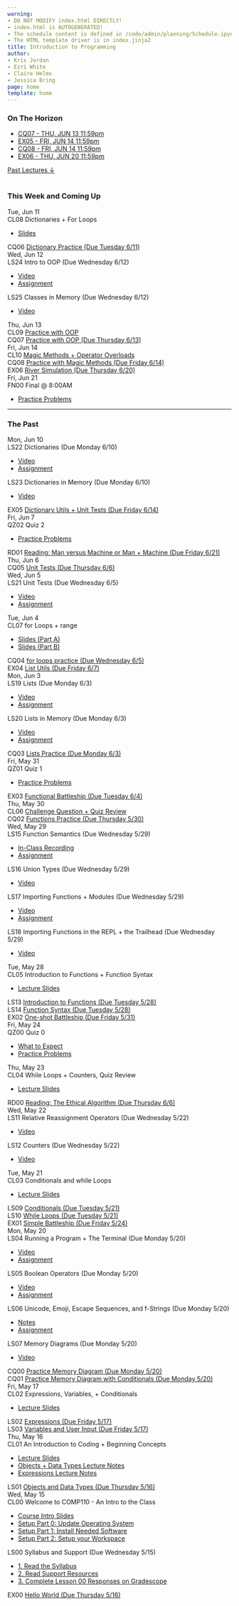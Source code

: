 ```yaml
---
warning:
- DO NOT MODIFY index.html DIRECTLY!
- index.html is AUTOGENERATED! 
- The schedule content is defined in /code/admin/planning/Schedule.ipynb
- The HTML template driver is in index.jinja2
title: Introduction to Programming
author:
- Kris Jordan
- Ezri White
- Claire Helms
- Jessica Bring
page: home
template: home
---
```


<div class="link-page pt-4">
<div class="row">

<!-- Horizon Box/Column -->
<div class="col-lg-4 col-md-12 col-md-1 order-lg-3 pt-5"> 
<div class="horizon-box mb-3">
<h3 class="header text-center pt-2">On The Horizon</h3><ul class="list-unstyled d-flexpx-sm-5 px-md-5 px-lg-0 flex-wrap justify-content-center justify-content-md-between justify-content-lg-center align-items-center"><li class="horizon-item"><a href="/cqs/oop-mutable.html">CQ07 - THU, JUN 13 11:59pm</a></li><li class="horizon-item"><a href="/exercises/dict-utils-and-utests.html">EX05 - FRI, JUN 14 11:59pm</a></li><li class="horizon-item"><a href="/cqs/magic_methods_etc.html">CQ08 - FRI, JUN 14 11:59pm</a></li><li class="horizon-item"><a href="/exercises/river-sim.html">EX06 - THU, JUN 20 11:59pm</a></li></ul></div>
<div class="past-link">
<a href="#past">
<div class="past-btn">
<div class="text-center align-middle past-text">Past Lectures <span class="down-arrow">&darr;</span></div>
</div>
</a>
</div>
</div>

<!-- Agenda Box/Column -->
<div class="col-lg-8 col-md-12 order-sm-2 order-lg-1 itinerary-col itinerary">
<div>
<!-- Allows us to smooth scroll to This Week and Coming Up section -->
<div id="latest" class="pb-3"></div>
<br>
<!-- Current Week and Future -->
<h3 class="header">This Week and Coming Up</h3></div><div data-type="lecture" data-date="2024-06-11" class="row itinerary-row py-2">
<div class="date col-md-2">Tue, Jun 11</div>
<div class="plans col-md-9"><div class="plan Class">
<span class="kind">CL08 </span><span class="title">Dictionaries + For Loops</span>
<ul class="links"><li class="link"><a href="/static/slides/CL11.pdf">Slides</a></li>
</ul></div><div class="plan Challenge Question">
<span class="kind">CQ06 </span><span class="title"><a href="/cqs/dicts-for-loops.html">Dictionary Practice (Due Tuesday 6/11)</a></span></div></div>
</div><div data-type="lecture" data-date="2024-06-12" class="row itinerary-row py-2">
<div class="date col-md-2">Wed, Jun 12</div>
<div class="plans col-md-9"><div class="plan Lesson">
<span class="kind">LS24 </span><span class="title">Intro to OOP (Due Wednesday 6/12)</span>
<ul class="links"><li class="link"><a href="https://www.youtube.com/watch?v=DmYPEH8qkRI">Video</a></li>
<li class="link"><a href="https://www.gradescope.com/">Assignment</a></li>
</ul></div><div class="plan Lesson">
<span class="kind">LS25 </span><span class="title">Classes in Memory (Due Wednesday 6/12)</span>
<ul class="links"><li class="link"><a href="https://youtu.be/FM29tHBFBc8">Video</a></li>
</ul></div></div>
</div><div data-type="lecture" data-date="2024-06-13" class="row itinerary-row py-2">
<div class="date col-md-2">Thu, Jun 13</div>
<div class="plans col-md-9"><div class="plan Class">
<span class="kind">CL09 </span><span class="title"><a href="/static/slides/CL09-SS1.pdf">Practice with OOP</a></span></div><div class="plan Challenge Question">
<span class="kind">CQ07 </span><span class="title"><a href="/cqs/oop-mutable.html">Practice with OOP (Due Thursday 6/13)</a></span></div></div>
</div><div data-type="lecture" data-date="2024-06-14" class="row itinerary-row py-2">
<div class="date col-md-2">Fri, Jun 14</div>
<div class="plans col-md-9"><div class="plan Class">
<span class="kind">CL10 </span><span class="title"><a href="/">Magic Methods + Operator Overloads</a></span></div><div class="plan Challenge Question">
<span class="kind">CQ08 </span><span class="title"><a href="/cqs/magic_methods_etc.html">Practice with Magic Methods (Due Friday 6/14)</a></span></div><div class="plan Exercise">
<span class="kind">EX06 </span><span class="title"><a href="/exercises/river-sim.html">River Simulation (Due Thursday 6/20)</a></span></div></div>
</div><div data-type="lecture" data-date="2024-06-21" class="row itinerary-row py-2">
<div class="date col-md-2">Fri, Jun 21</div>
<div class="plans col-md-9"><div class="plan Final">
<span class="kind">FN00 </span><span class="title">Final @ 8:00AM</span>
<ul class="links"><li class="link"><a href="/resources/practice/ss24/fn.html">Practice Problems</a></li>
</ul></div></div>
</div><!-- The Past section --><div id='past' class="pb-2"></div>
<hr>
<h3 class="header pt-3">The Past</h3><div data-type="lecture" data-date="2024-06-10" class="row itinerary-row py-2">
<div class="date col-md-2">Mon, Jun 10</div>
<div class="plans col-md-9"><div class="plan Lesson">
<span class="kind">LS22 </span><span class="title">Dictionaries (Due Monday 6/10)</span>
<ul class="links"><li class="link"><a href="https://www.youtube.com/watch?v=PHkFp_T--yk">Video</a></li>
<li class="link"><a href="https://www.gradescope.com/">Assignment</a></li>
</ul></div><div class="plan Lesson">
<span class="kind">LS23 </span><span class="title">Dictionaries in Memory (Due Monday 6/10)</span>
<ul class="links"><li class="link"><a href="https://youtu.be/tlfJfLBsuX0">Video</a></li>
</ul></div><div class="plan Exercise">
<span class="kind">EX05 </span><span class="title"><a href="/exercises/dict-utils-and-utests.html">Dictionary Utils + Unit Tests (Due Friday 6/14)</a></span></div></div>
</div><div data-type="lecture" data-date="2024-06-07" class="row itinerary-row py-2">
<div class="date col-md-2">Fri, Jun 7</div>
<div class="plans col-md-9"><div class="plan Quiz">
<span class="kind">QZ02 </span><span class="title">Quiz 2</span>
<ul class="links"><li class="link"><a href="/resources/practice/ss24/qz02.html">Practice Problems</a></li>
</ul></div><div class="plan Reading">
<span class="kind">RD01 </span><span class="title"><a href="https://www.gradescope.com/">Reading: Man versus Machine or Man + Machine (Due Friday 6/21)</a></span></div></div>
</div><div data-type="lecture" data-date="2024-06-06" class="row itinerary-row py-2">
<div class="date col-md-2">Thu, Jun 6</div>
<div class="plans col-md-9"><div class="plan Challenge Question">
<span class="kind">CQ05 </span><span class="title"><a href="/cqs/list-unit-tests.html">Unit Tests (Due Thursday 6/6)</a></span></div></div>
</div><div data-type="lecture" data-date="2024-06-05" class="row itinerary-row py-2">
<div class="date col-md-2">Wed, Jun 5</div>
<div class="plans col-md-9"><div class="plan Lesson">
<span class="kind">LS21 </span><span class="title">Unit Tests (Due Wednesday 6/5)</span>
<ul class="links"><li class="link"><a href="https://youtu.be/T_9JaV2aIS0">Video</a></li>
<li class="link"><a href="https://www.gradescope.com/">Assignment</a></li>
</ul></div></div>
</div><div data-type="lecture" data-date="2024-06-04" class="row itinerary-row py-2">
<div class="date col-md-2">Tue, Jun 4</div>
<div class="plans col-md-9"><div class="plan Class">
<span class="kind">CL07 </span><span class="title">for Loops + range</span>
<ul class="links"><li class="link"><a href="/static/slides/CL07-A.pdf">Slides (Part A)</a></li>
<li class="link"><a href="/static/slides/CL07-B.pdf">Slides (Part B)</a></li>
</ul></div><div class="plan Challenge Question">
<span class="kind">CQ04 </span><span class="title"><a href="/cqs/for-loops.html">for loops practice (Due Wednesday 6/5)</a></span></div><div class="plan Exercise">
<span class="kind">EX04 </span><span class="title"><a href="/exercises/list-utils.html">List Utils (Due Friday 6/7)</a></span></div></div>
</div><div data-type="lecture" data-date="2024-06-03" class="row itinerary-row py-2">
<div class="date col-md-2">Mon, Jun 3</div>
<div class="plans col-md-9"><div class="plan Lesson">
<span class="kind">LS19 </span><span class="title">Lists (Due Monday 6/3)</span>
<ul class="links"><li class="link"><a href="https://www.youtube.com/watch?v=U_GP3Jkz5lU">Video</a></li>
<li class="link"><a href="https://www.gradescope.com/">Assignment</a></li>
</ul></div><div class="plan Lesson">
<span class="kind">LS20 </span><span class="title">Lists in Memory (Due Monday 6/3)</span>
<ul class="links"><li class="link"><a href="https://www.youtube.com/watch?v=WCvrVTUZ-Ac">Video</a></li>
<li class="link"><a href="https://www.gradescope.com/">Assignment</a></li>
</ul></div><div class="plan Challenge Question">
<span class="kind">CQ03 </span><span class="title"><a href="/cqs/lists.html">Lists Practice (Due Monday 6/3)</a></span></div></div>
</div><div data-type="lecture" data-date="2024-05-31" class="row itinerary-row py-2">
<div class="date col-md-2">Fri, May 31</div>
<div class="plans col-md-9"><div class="plan Quiz">
<span class="kind">QZ01 </span><span class="title">Quiz 1</span>
<ul class="links"><li class="link"><a href="/resources/practice/ss24/qz01.html">Practice Problems</a></li>
</ul></div><div class="plan Exercise">
<span class="kind">EX03 </span><span class="title"><a href="/exercises/battleship.html">Functional Battleship (Due Tuesday 6/4)</a></span></div></div>
</div><div data-type="lecture" data-date="2024-05-30" class="row itinerary-row py-2">
<div class="date col-md-2">Thu, May 30</div>
<div class="plans col-md-9"><div class="plan Class">
<span class="kind">CL06 </span><span class="title"><a href="/cqs/functions.html">Challenge Question + Quiz Review</a></span></div><div class="plan Challenge Question">
<span class="kind">CQ02 </span><span class="title"><a href="/cqs/functions.html">Functions Practice (Due Thursday 5/30)</a></span></div></div>
</div><div data-type="lecture" data-date="2024-05-29" class="row itinerary-row py-2">
<div class="date col-md-2">Wed, May 29</div>
<div class="plans col-md-9"><div class="plan Lesson">
<span class="kind">LS15 </span><span class="title">Function Semantics (Due Wednesday 5/29)</span>
<ul class="links"><li class="link"><a href="https://uncch.hosted.panopto.com/Panopto/Pages/Viewer.aspx?id=2dbef2ad-1af1-4f44-86a6-b17e00fb3de9">In-Class Recording</a></li>
<li class="link"><a href="https://www.gradescope.com/">Assignment</a></li>
</ul></div><div class="plan Lesson">
<span class="kind">LS16 </span><span class="title">Union Types (Due Wednesday 5/29)</span>
<ul class="links"><li class="link"><a href="https://youtu.be/J-iR9m3o1-s">Video</a></li>
</ul></div><div class="plan Lesson">
<span class="kind">LS17 </span><span class="title">Importing Functions + Modules (Due Wednesday 5/29)</span>
<ul class="links"><li class="link"><a href="https://youtu.be/-Q-9HmzEb38?si=SncXUf4VSfgUZrex">Video</a></li>
<li class="link"><a href="https://www.gradescope.com/">Assignment</a></li>
</ul></div><div class="plan Lesson">
<span class="kind">LS18 </span><span class="title">Importing Functions in the REPL + the Trailhead (Due Wednesday 5/29)</span>
<ul class="links"><li class="link"><a href="https://youtu.be/s9nFWKB8MXk">Video</a></li>
</ul></div></div>
</div><div data-type="lecture" data-date="2024-05-28" class="row itinerary-row py-2">
<div class="date col-md-2">Tue, May 28</div>
<div class="plans col-md-9"><div class="plan Class">
<span class="kind">CL05 </span><span class="title">Introduction to Functions + Function Syntax</span>
<ul class="links"><li class="link"><a href="/static/slides/SS1-CL05.pdf">Lecture Slides</a></li>
</ul></div><div class="plan Lesson">
<span class="kind">LS13 </span><span class="title"><a href="https://www.gradescope.com/">Introduction to Functions (Due Tuesday 5/28)</a></span></div><div class="plan Lesson">
<span class="kind">LS14 </span><span class="title"><a href="https://www.gradescope.com/">Function Syntax (Due Tuesday 5/28)</a></span></div><div class="plan Exercise">
<span class="kind">EX02 </span><span class="title"><a href="/exercises/one-shot-battleship.html">One-shot Battleship (Due Friday 5/31)</a></span></div></div>
</div><div data-type="lecture" data-date="2024-05-24" class="row itinerary-row py-2">
<div class="date col-md-2">Fri, May 24</div>
<div class="plans col-md-9"><div class="plan Quiz">
<span class="kind">QZ00 </span><span class="title">Quiz 0</span>
<ul class="links"><li class="link"><a href="/resources/ss-quiz-expectations.html">What to Expect</a></li>
<li class="link"><a href="/resources/practice/ss24/qz00.html">Practice Problems</a></li>
</ul></div></div>
</div><div data-type="lecture" data-date="2024-05-23" class="row itinerary-row py-2">
<div class="date col-md-2">Thu, May 23</div>
<div class="plans col-md-9"><div class="plan Class">
<span class="kind">CL04 </span><span class="title">While Loops + Counters, Quiz Review</span>
<ul class="links"><li class="link"><a href="/static/slides/SS1-CL04.pdf">Lecture Slides</a></li>
</ul></div><div class="plan Reading">
<span class="kind">RD00 </span><span class="title"><a href="https://www.gradescope.com/">Reading: The Ethical Algorithm (Due Thursday 6/6)</a></span></div></div>
</div><div data-type="lecture" data-date="2024-05-22" class="row itinerary-row py-2">
<div class="date col-md-2">Wed, May 22</div>
<div class="plans col-md-9"><div class="plan Lesson">
<span class="kind">LS11 </span><span class="title">Relative Reassignment Operators (Due Wednesday 5/22)</span>
<ul class="links"><li class="link"><a href="https://www.youtube.com/watch?v=GOs7pwPLB1k">Video</a></li>
</ul></div><div class="plan Lesson">
<span class="kind">LS12 </span><span class="title">Counters (Due Wednesday 5/22)</span>
<ul class="links"><li class="link"><a href="https://www.youtube.com/watch?v=XQPFd1Gae9M">Video</a></li>
</ul></div></div>
</div><div data-type="lecture" data-date="2024-05-21" class="row itinerary-row py-2">
<div class="date col-md-2">Tue, May 21</div>
<div class="plans col-md-9"><div class="plan Class">
<span class="kind">CL03 </span><span class="title">Conditionals and while Loops</span>
<ul class="links"><li class="link"><a href="/static/slides/SS1-CL03.pdf">Lecture Slides</a></li>
</ul></div><div class="plan Lesson">
<span class="kind">LS09 </span><span class="title"><a href="https://www.gradescope.com/">Conditionals (Due Tuesday 5/21)</a></span></div><div class="plan Lesson">
<span class="kind">LS10 </span><span class="title"><a href="https://www.gradescope.com/">While Loops (Due Tuesday 5/21)</a></span></div><div class="plan Exercise">
<span class="kind">EX01 </span><span class="title"><a href="/exercises/simple-battleship.html">Simple Battleship (Due Friday 5/24)</a></span></div></div>
</div><div data-type="lecture" data-date="2024-05-20" class="row itinerary-row py-2">
<div class="date col-md-2">Mon, May 20</div>
<div class="plans col-md-9"><div class="plan Lesson">
<span class="kind">LS04 </span><span class="title">Running a Program + The Terminal (Due Monday 5/20)</span>
<ul class="links"><li class="link"><a href="https://youtu.be/2IAQbE3afEI">Video</a></li>
<li class="link"><a href="https://www.gradescope.com/">Assignment</a></li>
</ul></div><div class="plan Lesson">
<span class="kind">LS05 </span><span class="title">Boolean Operators (Due Monday 5/20)</span>
<ul class="links"><li class="link"><a href="https://youtu.be/tmmSlIq9I_0">Video</a></li>
<li class="link"><a href="https://www.gradescope.com/">Assignment</a></li>
</ul></div><div class="plan Lesson">
<span class="kind">LS06 </span><span class="title">Unicode, Emoji, Escape Sequences, and f-Strings (Due Monday 5/20)</span>
<ul class="links"><li class="link"><a href="https://comp110-24s.github.io/lessons/strings.html">Notes</a></li>
<li class="link"><a href="https://www.gradescope.com/">Assignment</a></li>
</ul></div><div class="plan Lesson">
<span class="kind">LS07 </span><span class="title">Memory Diagrams (Due Monday 5/20)</span>
<ul class="links"><li class="link"><a href="https://youtu.be/YKVT9mCtYPE">Video</a></li>
</ul></div><div class="plan Challenge Question">
<span class="kind">CQ00 </span><span class="title"><a href="https://www.gradescope.com/">Practice Memory Diagram (Due Monday 5/20)</a></span></div><div class="plan Challenge Question">
<span class="kind">CQ01 </span><span class="title"><a href="https://www.gradescope.com/">Practice Memory Diagram with Conditionals (Due Monday 5/20)</a></span></div></div>
</div><div data-type="lecture" data-date="2024-05-17" class="row itinerary-row py-2">
<div class="date col-md-2">Fri, May 17</div>
<div class="plans col-md-9"><div class="plan Class">
<span class="kind">CL02 </span><span class="title">Expressions, Variables, + Conditionals</span>
<ul class="links"><li class="link"><a href="/static/slides/SS1-CL02.pdf">Lecture Slides</a></li>
</ul></div><div class="plan Lesson">
<span class="kind">LS02 </span><span class="title"><a href="https://www.gradescope.com/">Expressions (Due Friday 5/17)</a></span></div><div class="plan Lesson">
<span class="kind">LS03 </span><span class="title"><a href="https://www.gradescope.com/">Variables and User Input (Due Friday 5/17)</a></span></div></div>
</div><div data-type="lecture" data-date="2024-05-16" class="row itinerary-row py-2">
<div class="date col-md-2">Thu, May 16</div>
<div class="plans col-md-9"><div class="plan Class">
<span class="kind">CL01 </span><span class="title">An Introduction to Coding + Beginning Concepts</span>
<ul class="links"><li class="link"><a href="/static/slides/SS1-CL01.pdf">Lecture Slides</a></li>
<li class="link"><a href="/lessons/objects-data-types.html">Objects + Data Types Lecture Notes</a></li>
<li class="link"><a href="/lessons/expressions.html">Expressions Lecture Notes</a></li>
</ul></div><div class="plan Lesson">
<span class="kind">LS01 </span><span class="title"><a href="https://www.gradescope.com/">Objects and Data Types (Due Thursday 5/16)</a></span></div></div>
</div><div data-type="lecture" data-date="2024-05-15" class="row itinerary-row py-2">
<div class="date col-md-2">Wed, May 15</div>
<div class="plans col-md-9"><div class="plan Class">
<span class="kind">CL00 </span><span class="title">Welcome to COMP110 - An Intro to the Class</span>
<ul class="links"><li class="link"><a href="/static/slides/SSI-CL00.pdf">Course Intro Slides</a></li>
<li class="link"><a href="/resources/setup/os-update.html">Setup Part 0: Update Operating System</a></li>
<li class="link"><a href="/resources/setup/software.html">Setup Part 1: Install Needed Software</a></li>
<li class="link"><a href="/resources/setup/workspace.html">Setup Part 2: Setup your Workspace</a></li>
</ul></div><div class="plan Lesson">
<span class="kind">LS00 </span><span class="title">Syllabus and Support (Due Wednesday 5/15)</span>
<ul class="links"><li class="link"><a href="/resources/syllabus.html">1. Read the Syllabus</a></li>
<li class="link"><a href="/support">2. Read Support Resources</a></li>
<li class="link"><a href="https://www.gradescope.com/">3. Complete Lesson 00 Responses on Gradescope</a></li>
</ul></div><div class="plan Exercise">
<span class="kind">EX00 </span><span class="title"><a href="/exercises/ex00_hello_world.html">Hello World (Due Thursday 5/16)</a></span></div></div>
</div></div>
</div>